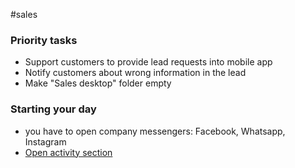#sales
### Priority tasks
- Support customers to provide lead requests into mobile app
- Notify customers about wrong information in the lead
- Make "Sales desktop" folder empty
### Starting your day
- you have to open company messengers: Facebook, Whatsapp, Instagram
- [Open activity section](Open%20activity%20section.md)
